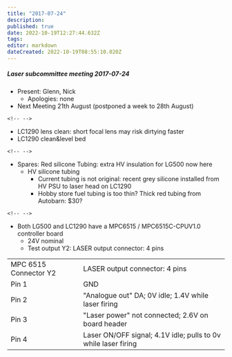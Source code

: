 ```yaml
---
title: "2017-07-24"
description: 
published: true
date: 2022-10-19T12:27:44.632Z
tags: 
editor: markdown
dateCreated: 2022-10-19T08:55:10.020Z
---
```


##### Laser subcommittee meeting 2017-07-24

-   Present: Glenn, Nick
    -   Apologies: none
-   Next Meeting 21th August (postponed a week to 28th August)

```{=html}
<!-- -->
```
-   LC1290 lens clean: short focal lens may risk dirtying faster
-   LC1290 clean&level bed

```{=html}
<!-- -->
```
-   Spares: Red silicone Tubing: extra HV insulation for LG500 now here
    -   HV silicone tubing
        -   Current tubing is not original: recent grey silicone installed from HV PSU to laser head on LC1290
        -   Hobby store fuel tubing is too thin? Thick red tubing from Autobarn: \$30?

```{=html}
<!-- -->
```
-   Both LG500 and LC1290 have a MPC6515 / MPC6515C-CPUV1.0 controller board
    -   24V nominal
    -   Test output Y2: LASER output connector: 4 pins

|                       |                                                                |
|-----------------------|----------------------------------------------------------------|
| MPC 6515 Connector Y2 | LASER output connector: 4 pins                                 |
| Pin 1                 | GND                                                            |
| Pin 2                 | "Analogue out" DA; 0V idle; 1.4V while laser firing            |
| Pin 3                 | "Laser power" not connected; 2.6V on board header              |
| Pin 4                 | Laser ON/OFF signal; 4.1V idle; pulls to 0v while laser firing |
